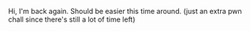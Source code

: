 Hi, I'm back again. Should be easier this time around. (just an extra pwn chall since there's still a lot of time left)
